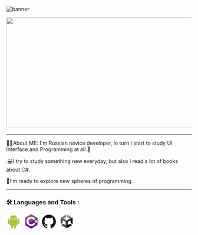![banner](https://github.com/NikitaKanishchev/NikitaKanishchev/assets/101903011/334af63c-5a64-4ff2-b1cd-94deffe4e4df)

                                          
<div align="center">
  <img src="https://media.giphy.com/media/dWesBcTLavkZuG35MI/giphy.gif" width="600" height="300"/>
</div>

---
:man_technologist:About ME:
I`m Russian novice developer, in turn I start to study UI Interface and Programming at all.:seedling:

.:computer:I try to study something new everyday, but also I read a lot of books about C#.

:dolphin:I`m ready to explore new spheres of programming.


---

### :hammer_and_wrench: Languages and Tools :

<div>
 <img src="https://github.com/devicons/devicon/blob/master/icons/android/android-original.svg" title="Android" alt="Android" width="40" height="40"/>&nbsp;
  <img src="https://github.com/devicons/devicon/blob/master/icons/csharp/csharp-original.svg" title="Csharp" alt="Csharp" width="40" height="40"/>&nbsp;
  <img src="https://github.com/devicons/devicon/blob/master/icons/github/github-original.svg" title="GitHub" alt="GitHub" width="40" height="40"/>&nbsp;
  <img src="https://github.com/devicons/devicon/blob/master/icons/unity/unity-original.svg" title="Unity" alt="Unity" width="40" height="40"/>&nbsp;
 
</div>
